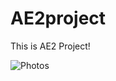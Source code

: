 # AE2project


This is AE2 Project!

![Photos](images/Skylines_of_Brisbane_in_winter_misty_morning_seen_from_Kangaroo_Point,_Queensland_04.jpg)
